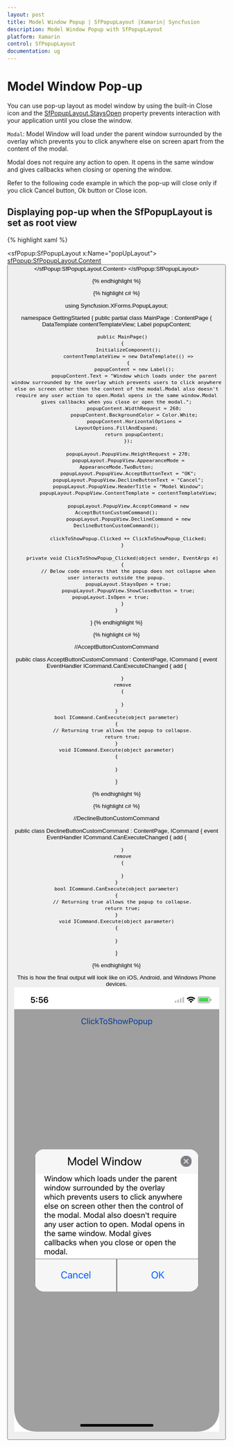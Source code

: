 ```yaml
---
layout: post
title: Model Window Popup | SfPopupLayout |Xamarin| Syncfusion
description: Model Window Popup with SfPopupLayout
platform: Xamarin
control: SfPopupLayout
documentation: ug
--- 
```


# Model Window Pop-up

You can use pop-up layout as model window by using the built-in Close icon and the [SfPopupLayout.StaysOpen](https://help.syncfusion.com/cr/cref_files/xamarin/sfpopuplayout/Syncfusion.SfPopupLayout.XForms~Syncfusion.XForms.PopupLayout.SfPopupLayout~StaysOpenProperty.html) property prevents interaction with your application until you close the window.

`Modal`: Model Window will load under the parent window surrounded by the overlay which prevents you to click anywhere else on screen apart from the content of the modal.

Modal does not require any action to open. It opens in the same window and gives callbacks when closing or opening the window.

Refer to the following code example in which the pop-up will close only if you click Cancel button, Ok button or Close icon.

## Displaying pop-up when the SfPopupLayout is set as root view 

{% highlight xaml %}
<?xml version="1.0" encoding="utf-8" ?>
<ContentPage xmlns="http://xamarin.com/schemas/2014/forms"
             xmlns:x="http://schemas.microsoft.com/winfx/2009/xaml"
             xmlns:local="clr-namespace:GettingStarted"
             x:Class="GettingStarted.MainPage" 
             Padding="0,40,0,0"
             xmlns:sfPopup="clr-namespace:Syncfusion.XForms.PopupLayout;assembly=Syncfusion.SfPopupLayout.XForms">
 <sfPopup:SfPopupLayout x:Name="popUpLayout">
   <sfPopup:SfPopupLayout.Content>
     <StackLayout x:Name="mainLayout">
       <Button x:Name="clickToShowPopup" Text="ClickToShowPopup" VerticalOptions="Start" HorizontalOptions="FillAndExpand" />
     </StackLayout>
    </sfPopup:SfPopupLayout.Content>
  </sfPopup:SfPopupLayout>
</ContentPage>

{% endhighlight %}

{% highlight c# %}

using Syncfusion.XForms.PopupLayout;

namespace GettingStarted
{
    public partial class MainPage : ContentPage
    {
        DataTemplate contentTemplateView;
        Label popupContent;

        public MainPage()
        {
            InitializeComponent();
            contentTemplateView = new DataTemplate(() =>
            {
                popupContent = new Label();
                popupContent.Text = "Window which loads under the parent window surrounded by the overlay which prevents users to click anywhere else on screen other then the content of the modal.Modal also doesn't require any user action to open.Modal opens in the same window.Modal gives callbacks when you close or open the modal.";
                popupContent.WidthRequest = 260;
                popupContent.BackgroundColor = Color.White;
                popupContent.HorizontalOptions = LayoutOptions.FillAndExpand;
                return popupContent;
            });

            popupLayout.PopupView.HeightRequest = 270;
            popupLayout.PopupView.AppearanceMode = AppearanceMode.TwoButton;
            popupLayout.PopupView.AcceptButtonText = "OK";
            popupLayout.PopupView.DeclineButtonText = "Cancel";
            popupLayout.PopupView.HeaderTitle = "Model Window";
            popupLayout.PopupView.ContentTemplate = contentTemplateView;

            popupLayout.PopupView.AcceptCommand = new AcceptButtonCustomCommand();
            popupLayout.PopupView.DeclineCommand = new DeclineButtonCustomCommand();

            clickToShowPopup.Clicked += ClickToShowPopup_Clicked;
        }

        private void ClickToShowPopup_Clicked(object sender, EventArgs e)
        {
            // Below code ensures that the popup does not collapse when user interacts outside the popup.
            popupLayout.StaysOpen = true;
            popupLayout.PopupView.ShowCloseButton = true;
            popupLayout.IsOpen = true;            
        }
    }
}
{% endhighlight %}

{% highlight c# %}

//AcceptButtonCustomCommand

public class AcceptButtonCustomCommand : ContentPage, ICommand
{
    event EventHandler ICommand.CanExecuteChanged
    {
        add
        {
           
        }
        remove
        {
           
        }
    }
    bool ICommand.CanExecute(object parameter)
    {
        // Returning true allows the popup to collapse.
        return true;
    }
    void ICommand.Execute(object parameter)
    {
      
    }
}

{% endhighlight %}

{% highlight c# %}

//DeclineButtonCustomCommand

public class DeclineButtonCustomCommand : ContentPage, ICommand
{
    event EventHandler ICommand.CanExecuteChanged
    {
        add
        {
           
        }
        remove
        {
           
        }
    }
    bool ICommand.CanExecute(object parameter)
    {
        // Returning true allows the popup to collapse.
        return true;
    }
    void ICommand.Execute(object parameter)
    {
      
    }
}

{% endhighlight %}

This is how the final output will look like on iOS, Android, and Windows Phone devices.
![](GettingStarted_images/ModelView_iOS.png)